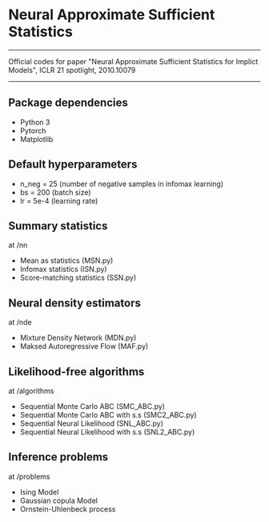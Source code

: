 # Neural Approximate Sufficient Statistics

-------------------------------------------------------------------------

Official codes for paper "Neural Approximate Sufficient Statistics for Implict Models", ICLR 21 spotlight, 2010.10079

-------------------------------------------------------------------------


## Package dependencies
* Python 3
* Pytorch
* Matplotlib

## Default hyperparameters
* n_neg = 25 (number of negative samples in infomax learning)
* bs = 200 (batch size)
* lr = 5e-4 (learning rate)

## Summary statistics 
at /nn
* Mean as statistics (MSN.py)
* Infomax statistics (ISN.py)
* Score-matching statistics (SSN.py)

## Neural density estimators
at /nde
* Mixture Density Network (MDN.py)
* Maksed Autoregressive Flow (MAF.py)



## Likelihood-free algorithms
at /algorithms
* Sequential Monte Carlo ABC (SMC_ABC.py)
* Sequential Monte Carlo ABC with s.s (SMC2_ABC.py)
* Sequential Neural Likelihood (SNL_ABC.py)
* Sequential Neural Likelihood with s.s (SNL2_ABC.py)

## Inference problems
at /problems
* Ising Model
* Gaussian copula Model
* Ornstein-Uhlenbeck process


